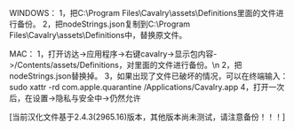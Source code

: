 WINDOWS：
1，把C:\Program Files\Cavalry\assets\Definitions里面的文件进行备份。
2，把nodeStrings.json复制到C:\Program Files\Cavalry\assets\Definitions中，替换原文件。

MAC：
1，打开访达->应用程序->右键cavalry->显示包内容->/Contents/assets/Definitions，对里面的文件进行备份。\n
2，把nodeStrings.json替换掉。
3，如果出现了文件已破坏的情况，可以在终端输入：sudo xattr -rd com.apple.quarantine /Applications/Cavalry.app 
4，打开一次后，在设置->隐私与安全中->仍然允许

[当前汉化文件基于2.4.3(2965.16)版本，其他版本尚未测试，请注意备份！！！]
